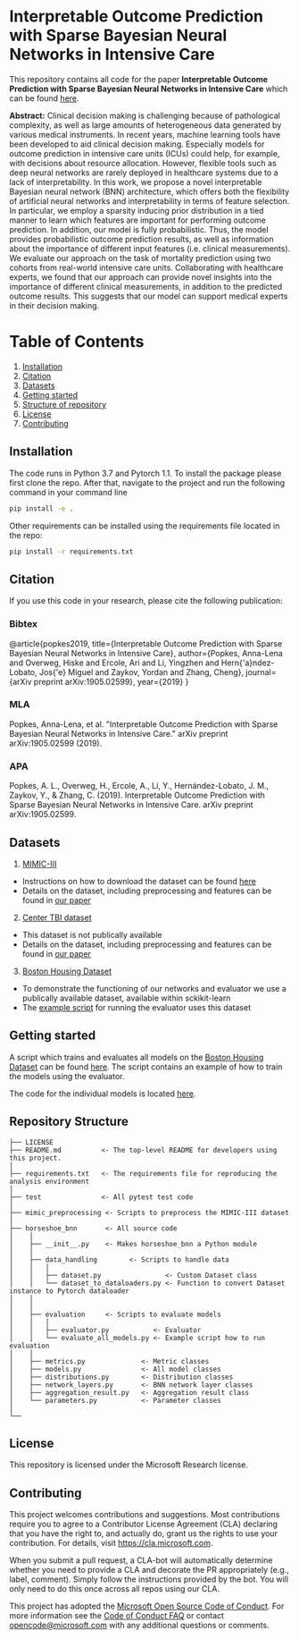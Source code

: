 # Interpretable Outcome Prediction with Sparse Bayesian Neural Networks in Intensive Care

This repository contains all code for the paper **Interpretable Outcome Prediction with Sparse
Bayesian Neural Networks in Intensive Care** which can be found [here](https://arxiv.org/pdf/1905.02599.pdf). 

**Abstract:**
Clinical decision making is challenging because of pathological complexity, as well as large amounts of heterogeneous data generated by various medical instruments. In recent years, machine learning tools have been developed to aid clinical decision making. Especially models for outcome prediction in intensive care units (ICUs) could help, for example, with decisions about resource allocation. However, flexible tools such as deep neural networks are rarely deployed in healthcare systems due to a lack of interpretability. In this work, we propose a novel interpretable Bayesian neural network (BNN) architecture, which offers both the flexibility of artificial neural networks and interpretability in terms of feature selection. In particular, we employ a sparsity inducing prior distribution in a tied manner to learn which features are important for performing outcome prediction. In addition, our model is fully probabilistic. Thus, the model provides probabilistic outcome prediction results, as well as information about the importance of different input features (i.e. clinical measurements). We evaluate our approach on the task of mortality prediction using two cohorts from real-world intensive care units. Collaborating with healthcare experts, we found that our approach can provide novel insights into the importance of different clinical measurements, in addition to the predicted outcome results. This suggests that our model can support medical experts in their decision making.

# Table of Contents
1. [Installation](#installation)
2. [Citation](#citation)
3. [Datasets](#datasets)
4. [Getting started](#getting-started)
5. [Structure of repository](#repository-structure)
6. [License](#license)
7. [Contributing](#contributing)

## Installation

The code runs in Python 3.7 and Pytorch 1.1. To install the package please first clone the repo. After that, navigate to the project and run the following command in your command line
```bash
pip install -e .
```

Other requirements can be installed using the requirements file located in the repo:
```bash
pip install -r requirements.txt
```

## Citation
If you use this code in your research, please cite the following publication:

### Bibtex
@article{popkes2019,
  title={Interpretable Outcome Prediction with Sparse Bayesian Neural Networks in Intensive Care},
  author={Popkes, Anna-Lena and Overweg, Hiske and Ercole, Ari and Li, Yingzhen and Hern{\'a}ndez-Lobato, Jos{\'e} Miguel and Zaykov, Yordan and Zhang, Cheng},
  journal={arXiv preprint arXiv:1905.02599},
  year={2019}
}

### MLA
Popkes, Anna-Lena, et al. "Interpretable Outcome Prediction with Sparse Bayesian Neural Networks in Intensive Care." arXiv preprint arXiv:1905.02599 (2019).

### APA
Popkes, A. L., Overweg, H., Ercole, A., Li, Y., Hernández-Lobato, J. M., Zaykov, Y., & Zhang, C. (2019). Interpretable Outcome Prediction with Sparse Bayesian Neural Networks in Intensive Care. arXiv preprint arXiv:1905.02599.

## Datasets 

1. [MIMIC-III](https://mimic.physionet.org/)
- Instructions on how to download the dataset can be found [here](https://mimic.physionet.org/gettingstarted/access/)
- Details on the dataset, including preprocessing and features can be found in [our paper](https://arxiv.org/pdf/1905.02599.pdf)

2. [Center TBI dataset](https://www.center-tbi.eu/data)
- This dataset is not publically available
- Details on the dataset, including preprocessing and features can be found in [our paper](https://arxiv.org/pdf/1905.02599.pdf)

3. [Boston Housing Dataset](https://scikit-learn.org/stable/modules/generated/sklearn.datasets.load_boston.html)
- To demonstrate the functioning of our networks and evaluator we use a publically available dataset, available within sckikit-learn
- The [example script](https://github.com/Microsoft/horseshoe-bnn/blob/master/horseshoe_bnn/evaluation/evaluate_all_models.py
) for running the evaluator uses this dataset

## Getting started

A script which trains and evaluates all models on the [Boston Housing Dataset](https://scikit-learn.org/stable/modules/generated/sklearn.datasets.load_boston.html) can be found [here](https://github.com/Microsoft/horseshoe-bnn/blob/master/horseshoe_bnn/evaluation/evaluate_all_models.py). The script contains an example of how to train the models using the evaluator.

The code for the individual models is located [here](https://github.com/Microsoft/horseshoe-bnn/blob/master/horseshoe_bnn/models.py
).

## Repository Structure

```
├── LICENSE
├── README.md          <- The top-level README for developers using this project.
│
├── requirements.txt   <- The requirements file for reproducing the analysis environment
│
├── test               <- All pytest test code
│
├── mimic_preprocessing <- Scripts to preprocess the MIMIC-III dataset
│
├── horseshoe_bnn       <- All source code
│    │
│    ├── __init__.py    <- Makes horseshoe_bnn a Python module
│    │
│    ├── data_handling        <- Scripts to handle data
│    │   │                
│    │   ├── dataset.py                <- Custom Dataset class
│    │   └── dataset_to_dataloaders.py <- Function to convert Dataset instance to Pytorch dataloader
│    │
│    │
│    ├── evaluation     <- Scripts to evaluate models
│    │   │                 
│    │   ├── evaluator.py           <- Evaluator
│    │   └── evaluate_all_models.py <- Example script how to run evaluation
│    │
│    ├── metrics.py              <- Metric classes
│    ├── models.py               <- All model classes
│    ├── distributions.py        <- Distribution classes
│    ├── network_layers.py       <- BNN network layer classes
│    ├── aggregation_result.py   <- Aggregation result class
│    └── parameters.py           <- Parameter classes
│
└── 
```

## License

This repository is licensed under the Microsoft Research license.

## Contributing

This project welcomes contributions and suggestions.  Most contributions require you to agree to a
Contributor License Agreement (CLA) declaring that you have the right to, and actually do, grant us
the rights to use your contribution. For details, visit https://cla.microsoft.com.

When you submit a pull request, a CLA-bot will automatically determine whether you need to provide
a CLA and decorate the PR appropriately (e.g., label, comment). Simply follow the instructions
provided by the bot. You will only need to do this once across all repos using our CLA.

This project has adopted the [Microsoft Open Source Code of Conduct](https://opensource.microsoft.com/codeofconduct/).
For more information see the [Code of Conduct FAQ](https://opensource.microsoft.com/codeofconduct/faq/) or
contact [opencode@microsoft.com](mailto:opencode@microsoft.com) with any additional questions or comments.
